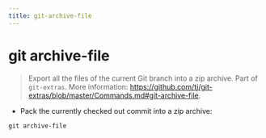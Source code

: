 ```yaml
---
title: git-archive-file
---
```

# git archive-file

> Export all the files of the current Git branch into a zip archive.
> Part of `git-extras`.
> More information: <https://github.com/tj/git-extras/blob/master/Commands.md#git-archive-file>.

- Pack the currently checked out commit into a zip archive:

`git archive-file`
